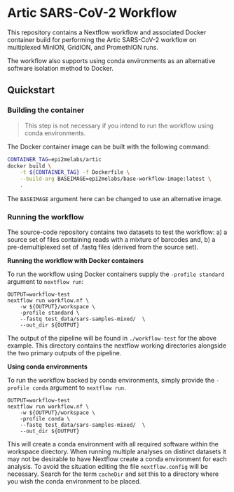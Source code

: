 # Artic SARS-CoV-2 Workflow

This repository contains a Nextflow workflow and associated Docker
container build for performing the Artic SARS-CoV-2 workflow on 
multiplexed MinION, GridION, and PromethION runs.

The workflow also supports using conda environments as an alternative
software isolation method to Docker.

## Quickstart

### Building the container

> This step is not necessary if you intend to run the workflow using
> conda environments.

The Docker container image can be built with the following command:

```bash
CONTAINER_TAG=epi2melabs/artic
docker build \
    -t ${CONTAINER_TAG} -f Dockerfile \
    --build-arg BASEIMAGE=epi2melabs/base-workflow-image:latest \
    .
```

The `BASEIMAGE` argument here can be changed to use an alternative image.

### Running the workflow

The source-code repository contains two datasets to test the workflow:
a) a source set of files containing reads with a mixture of barcodes and,
b) a pre-demultiplexed set of .fastq files (derived from the source set).

**Running the workflow with Docker containers**

To run the workflow using Docker containers supply the `-profile standard`
argument to `nextflow run`:

```
OUTPUT=workflow-test
nextflow run workflow.nf \
    -w ${OUTPUT}/workspace \
    -profile standard \
    --fastq test_data/sars-samples-mixed/  \
    --out_dir ${OUTPUT}
```

The output of the pipeline will be found in `./workflow-test` for the above
example. This directory contains the nextflow working directories alongside
the two primary outputs of the pipeline.

**Using conda environments**

To run the workflow backed by conda environments, simply provide the
`-profile conda` argument to `nextflow run`.

```
OUTPUT=workflow-test
nextflow run workflow.nf \
    -w ${OUTPUT}/workspace \
    -profile conda \
    --fastq test_data/sars-samples-mixed/  \
    --out_dir ${OUTPUT}
```

This will create a conda environment with all required software within the
workspace directory. When running multiple analyses on distinct datasets
it may not be desirable to have Nextflow create a conda environment for each
analysis. To avoid the situation editing the file `nextflow.config` will
be necessary. Search for the term `cacheDir` and set this to a directory
where you wish the conda environment to be placed.
